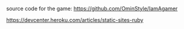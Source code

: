 source code for the game: https://github.com/OminStyle/IamAgamer

https://devcenter.heroku.com/articles/static-sites-ruby